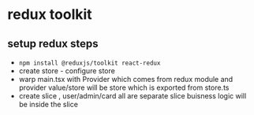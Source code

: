 # redux toolkit

## setup redux steps

- `npm install @reduxjs/toolkit react-redux`
- create store - configure store
- warp main.tsx with Provider which comes from redux module and provider value/store will be store which is exported from store.ts
- create slice , user/admin/card all are separate slice buisness logic will be inside the slice
